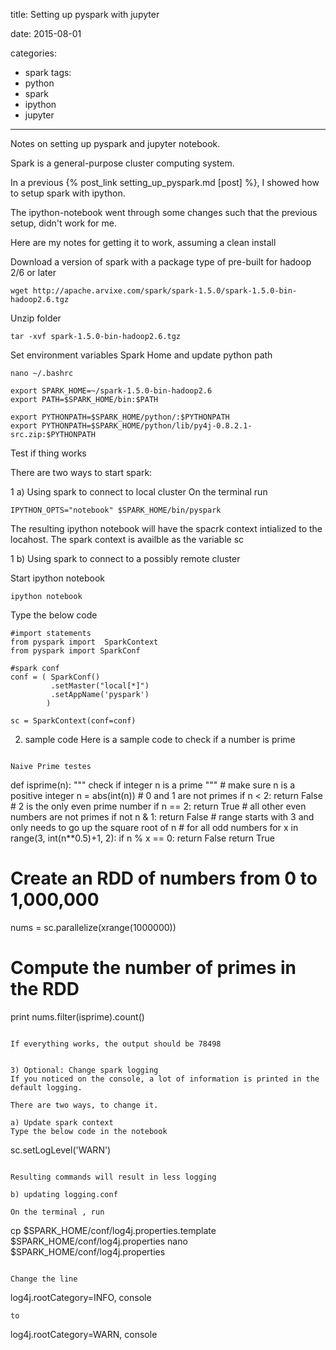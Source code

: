 title: Setting up pyspark with jupyter

date: 2015-08-01

categories:
- spark
tags:
- python
- spark
- ipython
- jupyter


---

Notes on setting up pyspark and jupyter notebook.
<!-- more -->

Spark is a general-purpose cluster computing system.

In a previous {% post_link setting_up_pyspark.md [post] %}, I showed how to setup spark with ipython.

The ipython-notebook went through some changes such that the previous setup, didn't work for me.

Here are my notes for getting it to work, assuming a clean install

Download a version of spark with a package type of pre-built for hadoop 2/6 or later
```
wget http://apache.arvixe.com/spark/spark-1.5.0/spark-1.5.0-bin-hadoop2.6.tgz
```
Unzip folder
```
tar -xvf spark-1.5.0-bin-hadoop2.6.tgz
```
Set environment variables Spark Home and update python path

```
nano ~/.bashrc

export SPARK_HOME=~/spark-1.5.0-bin-hadoop2.6
export PATH=$SPARK_HOME/bin:$PATH

export PYTHONPATH=$SPARK_HOME/python/:$PYTHONPATH
export PYTHONPATH=$SPARK_HOME/python/lib/py4j-0.8.2.1-src.zip:$PYTHONPATH

```

Test  if thing works

There are two ways to start spark:

1 a) Using spark to connect to local cluster
On the terminal run
```
IPYTHON_OPTS="notebook" $SPARK_HOME/bin/pyspark
```

The resulting ipython notebook will have the spacrk context intialized to the locahost.
The spark context is availble as the variable sc


1 b) Using spark to connect to a possibly remote cluster

Start ipython notebook

```
ipython notebook
```
Type the below code

```
#import statements
from pyspark import  SparkContext
from pyspark import SparkConf

#spark conf
conf = ( SparkConf()
         .setMaster("local[*]")
         .setAppName('pyspark')
        )

sc = SparkContext(conf=conf)

```

2) sample code
Here is a sample code to check if a number is prime

```

Naive Prime testes
```
def isprime(n):
    """
    check if integer n is a prime
    """
    # make sure n is a positive integer
    n = abs(int(n))
    # 0 and 1 are not primes
    if n < 2:
        return False
    # 2 is the only even prime number
    if n == 2:
        return True
    # all other even numbers are not primes
    if not n & 1:
        return False
    # range starts with 3 and only needs to go up the square root of n
    # for all odd numbers
    for x in range(3, int(n**0.5)+1, 2):
        if n % x == 0:
            return False
    return True

# Create an RDD of numbers from 0 to 1,000,000
nums = sc.parallelize(xrange(1000000))

# Compute the number of primes in the RDD
print nums.filter(isprime).count()

```

If everything works, the output should be 78498


3) Optional: Change spark logging
If you noticed on the console, a lot of information is printed in the default logging.

There are two ways, to change it.

a) Update spark context
Type the below code in the notebook
```
sc.setLogLevel('WARN')
```

Resulting commands will result in less logging

b) updating logging.conf

On the terminal , run
```
cp $SPARK_HOME/conf/log4j.properties.template $SPARK_HOME/conf/log4j.properties
nano $SPARK_HOME/conf/log4j.properties
```

Change the line
```
log4j.rootCategory=INFO, console
```
to

```
log4j.rootCategory=WARN, console
```
